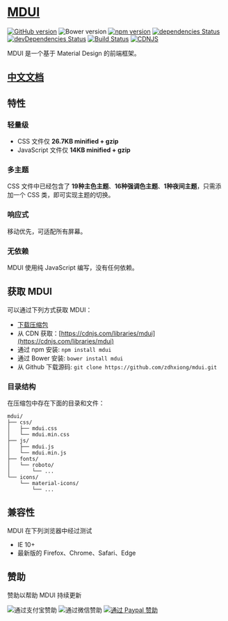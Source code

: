 # [MDUI](http://mdui.org)

[![GitHub version](https://badge.fury.io/gh/zdhxiong%2Fmdui.svg)](https://badge.fury.io/gh/zdhxiong%2Fmdui)
![Bower version](https://img.shields.io/bower/v/mdui.svg)
[![npm version](https://img.shields.io/npm/v/mdui.svg)](https://www.npmjs.com/package/mdui)
[![dependencies Status](https://david-dm.org/zdhxiong/mdui/status.svg)](https://david-dm.org/zdhxiong/mdui)
[![devDependencies Status](https://david-dm.org/zdhxiong/mdui/dev-status.svg)](https://david-dm.org/zdhxiong/mdui?type=dev)
[![Build Status](https://travis-ci.org/zdhxiong/mdui.svg?branch=master)](https://travis-ci.org/zdhxiong/mdui)
[![CDNJS](https://img.shields.io/cdnjs/v/mdui.svg)](https://cdnjs.com/libraries/mdui)

MDUI 是一个基于 Material Design 的前端框架。

## [中文文档](http://mdui.org/docs)

## 特性

### 轻量级

- CSS 文件仅 **26.7KB minified + gzip**
- JavaScript 文件仅 **14KB minified + gzip**

### 多主题

CSS 文件中已经包含了 **19种主色主题**、**16种强调色主题**、**1种夜间主题**，只需添加一个 CSS 类，即可实现主题的切换。

### 响应式

移动优先，可适配所有屏幕。

### 无依赖

MDUI 使用纯 JavaScript 编写，没有任何依赖。

## 获取 MDUI

可以通过下列方式获取 MDUI：

- [下载压缩包](https://github.com/zdhxiong/mdui/releases)
- 从 CDN 获取：[https://cdnjs.com/libraries/mdui](https://cdnjs.com/libraries/mdui)
- 通过 npm 安装: `npm install mdui`
- 通过 Bower 安装: `bower install mdui`
- 从 Github 下载源码: `git clone https://github.com/zdhxiong/mdui.git`

### 目录结构

在压缩包中存在下面的目录和文件：

```
mdui/
├── css/
│   ├── mdui.css
│   └── mdui.min.css
├── js/
│   ├── mdui.js
│   └── mdui.min.js
├── fonts/
│   └── roboto/
│       └── ...
└── icons/
    └── material-icons/
        └── ...
```

## 兼容性

MDUI 在下列浏览器中经过测试

- IE 10+
- 最新版的 Firefox、Chrome、Safari、Edge

## 赞助

赞助以帮助 MDUI 持续更新

![通过支付宝赞助](http://ww1.sinaimg.cn/large/63f511e3gy1fff5uk4hyyj205k06w3yr.jpg)
![通过微信赞助](http://ww1.sinaimg.cn/large/63f511e3gy1fff5vr8x40j205k06waab.jpg)
[![通过 Paypal 赞助](http://ww1.sinaimg.cn/large/63f511e3gy1fff6937xzbj203w00y3yc.jpg)](https://www.paypal.me/zdhxiong/5)
